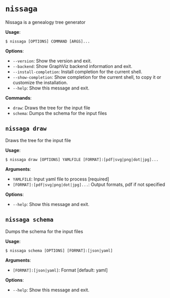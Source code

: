 # `nissaga`

Nissaga is a genealogy tree generator

**Usage**:

```console
$ nissaga [OPTIONS] COMMAND [ARGS]...
```

**Options**:

* `--version`: Show the version and exit.
* `--backend`: Show GraphViz backend information and exit.
* `--install-completion`: Install completion for the current shell.
* `--show-completion`: Show completion for the current shell, to copy it or customize the installation.
* `--help`: Show this message and exit.

**Commands**:

* `draw`: Draws the tree for the input file
* `schema`: Dumps the schema for the input files

## `nissaga draw`

Draws the tree for the input file

**Usage**:

```console
$ nissaga draw [OPTIONS] YAMLFILE [FORMAT]:[pdf|svg|png|dot|jpg]...
```

**Arguments**:

* `YAMLFILE`: Input yaml file to process  [required]
* `[FORMAT]:[pdf|svg|png|dot|jpg]...`: Output formats, pdf if not specified

**Options**:

* `--help`: Show this message and exit.

## `nissaga schema`

Dumps the schema for the input files

**Usage**:

```console
$ nissaga schema [OPTIONS] [FORMAT]:[json|yaml]
```

**Arguments**:

* `[FORMAT]:[json|yaml]`: Format  [default: yaml]

**Options**:

* `--help`: Show this message and exit.


